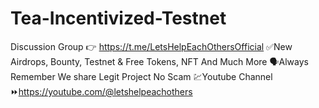 # Tea-Incentivized-Testnet
Discussion Group 👉 https://t.me/LetsHelpEachOthersOfficial  ✅New Airdrops, Bounty, Testnet &amp; Free Tokens, NFT And Much More 🗣Always Remember We share Legit Project No Scam  💹Youtube Channel ⏩https://youtube.com/@letshelpeachothers
